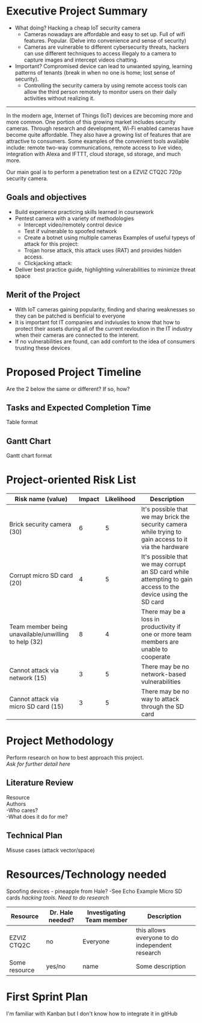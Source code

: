 # Executive Project Summary
* What doing? Hacking a cheap IoT security camera  
    * Cameras nowadays are affordable and easy to set up. Full of wifi features. Popular. (Delve into convenience and sense of security)
    * Cameras are vulnerable to different cybersecurity threats, hackers can use different techniques to access illegaly to a camera to capture images and intercept videos chatting.  
* Important? Compromised device can lead to unwanted spying, learning patterns of tenants (break in when no one is home; lost sense of security).  
     * Controlling the security camera by using remote access tools can allow the third person remotely to monitor users on their daily activities without realizing it.
--------------------------------
In the modern age, Internet of Things (IoT) devices are becoming more and more common. One portion of this growing market includes security cameras. Through research and development, Wi-Fi enabled cameras have become quite affordable. They also have a growing list of features that are attractive to consumers. Some examples of the convenient tools available include: remote two-way communications, remote access to live video, integration with Alexa and IFTTT, cloud storage, sd storage, and much more.  
  
Our main goal is to perform a penetration test on a EZVIZ CTQ2C 720p security camera. 
## Goals and objectives
* Build experience practicing skills learned in coursework
* Pentest camera with a variety of methodologies
    * Intercept video/remotely control device
    * Test if vulnerable to spoofed network
    * Create a botnet using multiple cameras
    Examples of useful typeys of attack for this project:
    * Trojan horse attack, this attack uses (RAT) and provides hidden access.
    * Clickjacking attack:
* Deliver best practice guide, highlighting vulnerabilities to minimize threat space
## Merit of the Project
* With IoT cameras gaining popularity, finding and sharing weaknesses so they can be patched is benficial to everyone  
* It is important fot IT companies and indviusles to know that how to protect their assets during all of the current revloution in the IT industry when their cameras are connected to the interent. 
* If no vulnerabilities are found, can add comfort to the idea of consumers trusting these devices
# Proposed Project Timeline
Are the 2 below the same or different? If so, how?
## Tasks and Expected Completion Time
Table format
## Gantt Chart
Gantt chart format
# Project-oriented Risk List
|Risk name (value)  | Impact     | Likelihood | Description |
|-------------------|------------|------------|-------------|
|Brick security camera (30) | 6 | 5 | It's possible that we may brick the security camera while trying to gain access to it via the hardware |
|Corrupt micro SD card (20) | 4 | 5 | It's possible that we may corrupt an SD card while attempting to gain access to the device using the SD card |
|Team member being unavailable/unwilling to help (32) | 8 | 4 | There may be a loss in productivity if one or more team members are unable to cooperate |
|Cannot attack via network (15) | 3 | 5 | There may be no network-based vulnerabilities |
|Cannot attack via micro SD card (15) | 3 | 5 | There may be no way to attack through the SD card |

# Project Methodology
Perform research on how to best approach this project.  
*Ask for further detail here*
## Literature Review
Resource  
Authors  
-Who cares?  
-What does it do for me?
## Technical Plan
Misuse cases (attack vector/space)
# Resources/Technology needed
Spoofing devices - pineapple from Hale? -See Echo Example
Micro SD cards
*hacking tools. Need to do research*

|Resource  | Dr. Hale needed? | Investigating Team member | Description |
|-------------------|---------|---------------------------|-------------|
|EZVIZ CTQ2C| no | Everyone | this allows everyone to do independent research |
|Some resource| yes/no | name | Some description  |

# First Sprint Plan
I'm familiar with Kanban but I don't know how to integrate it in gitHub
